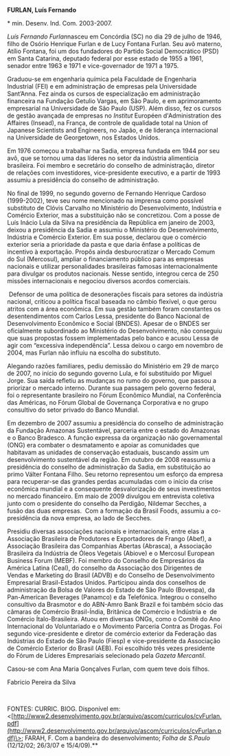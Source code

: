 **FURLAN, Luís Fernando**

\* min. Desenv. Ind. Com. 2003-2007.

*Luís Fernando Furlan*nasceu em Concórdia (SC) no dia 29 de julho de
1946, filho de Osório Henrique Furlan e de Lucy Fontana Furlan. Seu avô
materno, Atílio Fontana, foi um dos fundadores do Partido Social
Democrático (PSD) em Santa Catarina, deputado federal por esse estado de
1955 a 1961, senador entre 1963 e 1971 e vice-governador de 1971 a 1975.

Graduou-se em engenharia química pela Faculdade de Engenharia Industrial
(FEI) e em administração de empresas pela Universidade Sant’Anna. Fez
ainda os cursos de especialização em administração financeira na
Fundação Getulio Vargas, em São Paulo, e em aprimoramento empresarial na
Universidade de São Paulo (USP). Além disso, fez os cursos de gestão
avançada de empresas no *Institut* Européen d'Administration des
Affaires (Insead), na França, de controle de qualidade total na Union of
Japanese Scientists and Engineers, no Japão, e de liderança
internacional na Universidade de Georgetown, nos Estados Unidos.

Em 1976 começou a trabalhar na Sadia, empresa fundada em 1944 por seu
avô, que se tornou uma das líderes no setor da indústria alimentícia
brasileira. Foi membro e secretário do conselho de administração,
diretor de relações com investidores, vice-presidente executivo, e a
partir de 1993 assumiu a presidência do conselho de administração. 

No final de 1999, no segundo governo de Fernando Henrique Cardoso
(1999-2002), teve seu nome mencionado na imprensa como possível
substituto de Clóvis Carvalho no Ministério do Desenvolvimento,
Indústria e Comércio Exterior, mas a substituição não se concretizou.
Com a posse de Luís Inácio Lula da Silva na presidência da República em
janeiro de 2003, deixou a presidência da Sadia e assumiu o Ministério do
Desenvolvimento, Indústria e Comércio Exterior. Em sua posse, declarou
que o comércio exterior seria a prioridade da pasta e que daria ênfase a
políticas de incentivo à exportação. Propôs ainda desburocratizar o
Mercado Comum do Sul (Mercosul), ampliar o financiamento público para as
empresas nacionais e utilizar personalidades brasileiras famosas
internacionalmente para divulgar os produtos nacionais. Nesse sentido,
integrou cerca de 250 missões internacionais e negociou diversos acordos
comerciais.

 Defensor de uma política de desonerações fiscais para setores da
indústria nacional, criticou a política fiscal baseada no câmbio
flexível, o que gerou atritos com a área econômica. Em sua gestão também
foram constantes os desentendimentos com Carlos Lessa, presidente do
Banco Nacional de Desenvolvimento Econômico e Social (BNDES). Apesar de
o BNDES ser oficialmente subordinado ao Ministério do Desenvolvimento,
não conseguiu que suas propostas fossem implementadas pelo banco e
acusou Lessa de agir com “excessiva independência”. Lessa deixou o cargo
em novembro de 2004, mas Furlan não influiu na escolha do substituto.

Alegando razões familiares, pediu demissão do Ministério em 29 de março
de 2007, no início do segundo governo Lula, e foi substituído por Miguel
Jorge. Sua saída refletiu as mudanças no rumo do governo, que passou a
priorizar o mercado interno. Durante sua passagem pelo governo federal,
foi o representante brasileiro no Fórum Econômico Mundial, na
Conferência das Américas, no Fórum Global de Governança Corporativa e no
grupo consultivo do setor privado do Banco Mundial.

Em dezembro de 2007 assumiu a presidência do conselho de administração
da Fundação Amazonas Sustentável, parceria entre o estado do Amazonas e
o Banco Bradesco. A função expressa da organização não governamental
(ONG) era combater o desmatamento e apoiar as comunidades que habitavam
as unidades de conservação estaduais, buscando assim um desenvolvimento
sustentável da região. Em outubro de 2008 reassumiu a presidência do
conselho de administração da Sadia, em substituição ao primo Válter
Fontana Filho. Seu retorno representou um esforço da empresa para
recuperar-se das grandes perdas acumuladas com o início da crise
econômica mundial e a consequente desvalorização de seus investimentos
no mercado financeiro. Em maio de 2009 divulgou em entrevista coletiva
junto com o presidente do conselho da Perdigão, Nildemar Secches, a
fusão das duas empresas.  Com a formação da Brasil Foods, assumiu a
co-presidência da nova empresa, ao lado de Secches.

Presidiu diversas associações nacionais e internacionais, entre elas a
Associação Brasileira de Produtores e Exportadores de Frango (Abef), a
Associação Brasileira das Companhias Abertas (Abrasca), a Associação
Brasileira da Indústria de Óleos Vegetais (Abiove) e o Mercosul European
Business Forum (MEBF). Foi membro do Conselho de Empresários da América
Latina (Ceal), do conselho da Associação dos Dirigentes de Vendas e
Marketing do Brasil (ADVB) e do Conselho de Desenvolvimento Empresarial
Brasil-Estados Unidos. Participou ainda dos conselhos de administração
da Bolsa de Valores do Estado de São Paulo (Bovespa), da Pan-American
Beverages (Panamco) e da Telefónica. Integrou o conselho consultivo da
Brasmotor e do ABN-Amro Bank Brazil e foi também sócio das câmaras de
Comércio Brasil-Índia, Britânica de Comércio e Indústria e  de Comércio
Ítalo-Brasileira. Atuou em diversas ONGs, como o Comitê do Ano
Internacional do Voluntariado e o Movimento Parceria Contra as Drogas.
Foi segundo vice-presidente e diretor de comércio exterior da Federação
das Indústrias do Estado de São Paulo (Fiesp) e vice-presidente da
Associação de Comércio Exterior do Brasil (AEB). Foi escolhido três
vezes presidente do Fórum de Líderes Empresariais selecionado pela
*Gazeta Mercantil*.

Casou-se com Ana Maria Gonçalves Furlan, com quem teve dois filhos.

Fabricio Pereira da Silva

 

FONTES: CURRIC. BIOG. Disponível em:
\<[http://www2.desenvolvimento.gov.br/arquivo/ascom/curriculos/cvFurlan.pdf](http://www2.desenvolvimento.gov.br/arquivo/ascom/curriculos/cvFurlan.pdf)\>;
FARAH, F. Com a bandeira do desenvolvimento; *Folha de S.Paulo*
(12/12/02; 26/3/07 e 15/4/09).**
